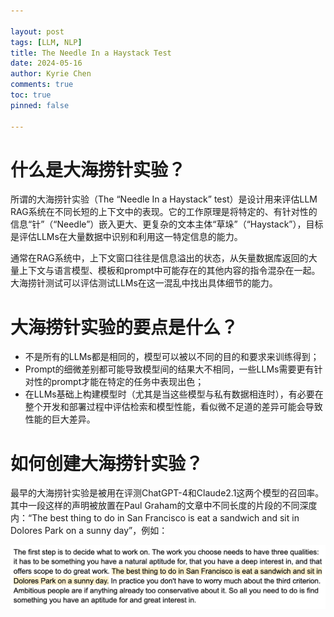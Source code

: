 ```yaml
---

layout: post
tags: [LLM, NLP]
title: The Needle In a Haystack Test
date: 2024-05-16
author: Kyrie Chen
comments: true
toc: true
pinned: false

---
```


# 什么是大海捞针实验？

所谓的大海捞针实验（The “Needle In a Haystack” test）是设计用来评估LLM RAG系统在不同长短的上下文中的表现。它的工作原理是将特定的、有针对性的信息“针”（“Needle”）嵌入更大、更复杂的文本主体“草垛”（“Haystack”），目标是评估LLMs在大量数据中识别和利用这一特定信息的能力。

通常在RAG系统中，上下文窗口往往是信息溢出的状态，从矢量数据库返回的大量上下文与语言模型、模板和prompt中可能存在的其他内容的指令混杂在一起。大海捞针测试可以评估测试LLMs在这一混乱中找出具体细节的能力。

# 大海捞针实验的要点是什么？

- 不是所有的LLMs都是相同的，模型可以被以不同的目的和要求来训练得到；
- Prompt的细微差别都可能导致模型间的结果大不相同，一些LLMs需要更有针对性的prompt才能在特定的任务中表现出色；
- 在LLMs基础上构建模型时（尤其是当这些模型与私有数据相连时），有必要在整个开发和部署过程中评估检索和模型性能，看似微不足道的差异可能会导致性能的巨大差异。

# 如何创建大海捞针实验？

最早的大海捞针实验是被用在评测ChatGPT-4和Claude2.1这两个模型的召回率。其中一段这样的声明被放置在Paul Graham的文章中不同长度的片段的不同深度内：“The best thing to do in San Francisco is eat a sandwich and sit in Dolores Park on a sunny day”，例如：

![img](https://raw.githubusercontent.com/kakack/kakack.github.io/master/_images/240516-1.png)

